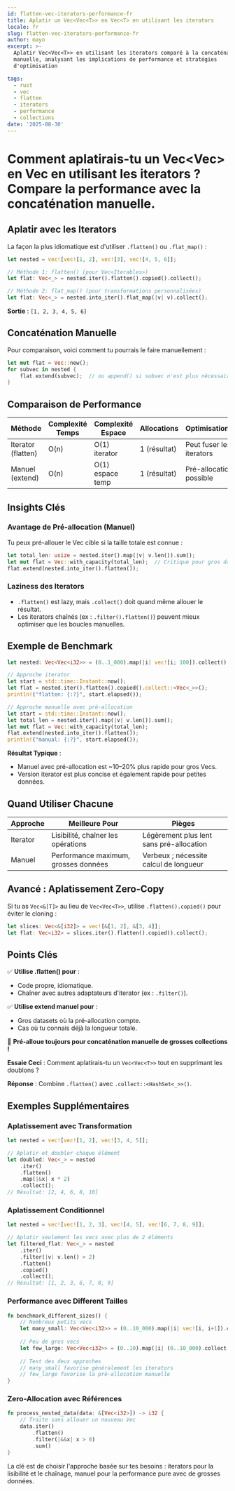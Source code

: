 ```yaml
---
id: flatten-vec-iterators-performance-fr
title: Aplatir un Vec<Vec<T>> en Vec<T> en utilisant les iterators
locale: fr
slug: flatten-vec-iterators-performance-fr
author: mayo
excerpt: >-
  Aplatir Vec<Vec<T>> en utilisant les iterators comparé à la concaténation
  manuelle, analysant les implications de performance et stratégies
  d'optimisation

tags:
  - rust
  - vec
  - flatten
  - iterators
  - performance
  - collections
date: '2025-08-30'
---
```


# Comment aplatirais-tu un Vec<Vec<T>> en Vec<T> en utilisant les iterators ? Compare la performance avec la concaténation manuelle.

## Aplatir avec les Iterators

La façon la plus idiomatique est d'utiliser `.flatten()` ou `.flat_map()` :

```rust
let nested = vec![vec![1, 2], vec![3], vec![4, 5, 6]];

// Méthode 1: flatten() (pour Vec<Iterables>)
let flat: Vec<_> = nested.iter().flatten().copied().collect();

// Méthode 2: flat_map() (pour transformations personnalisées)
let flat: Vec<_> = nested.into_iter().flat_map(|v| v).collect();
```

**Sortie** : `[1, 2, 3, 4, 5, 6]`

## Concaténation Manuelle

Pour comparaison, voici comment tu pourrais le faire manuellement :

```rust
let mut flat = Vec::new();
for subvec in nested {
    flat.extend(subvec);  // ou append() si subvec n'est plus nécessaire
}
```

## Comparaison de Performance

| Méthode | Complexité Temps | Complexité Espace | Allocations | Optimisations |
|---------|------------------|-------------------|-------------|---------------|
| Iterator (flatten) | O(n) | O(1) iterator | 1 (résultat) | Peut fuser les iterators |
| Manuel (extend) | O(n) | O(1) espace temp | 1 (résultat) | Pré-allocation possible |

## Insights Clés

### Avantage de Pré-allocation (Manuel)

Tu peux pré-allouer le Vec cible si la taille totale est connue :

```rust
let total_len: usize = nested.iter().map(|v| v.len()).sum();
let mut flat = Vec::with_capacity(total_len);  // Critique pour gros datasets
flat.extend(nested.into_iter().flatten());
```

### Laziness des Iterators

- `.flatten()` est lazy, mais `.collect()` doit quand même allouer le résultat.
- Les iterators chaînés (ex : `.filter().flatten()`) peuvent mieux optimiser que les boucles manuelles.

## Exemple de Benchmark

```rust
let nested: Vec<Vec<i32>> = (0..1_000).map(|i| vec![i; 100]).collect();

// Approche iterator
let start = std::time::Instant::now();
let flat = nested.iter().flatten().copied().collect::<Vec<_>>();
println!("flatten: {:?}", start.elapsed());

// Approche manuelle avec pré-allocation
let start = std::time::Instant::now();
let total_len = nested.iter().map(|v| v.len()).sum();
let mut flat = Vec::with_capacity(total_len);
flat.extend(nested.into_iter().flatten());
println!("manual: {:?}", start.elapsed());
```

**Résultat Typique** :
- Manuel avec pré-allocation est ~10–20% plus rapide pour gros Vecs.
- Version iterator est plus concise et également rapide pour petites données.

## Quand Utiliser Chacune

| Approche | Meilleure Pour | Pièges |
|----------|----------------|--------|
| Iterator | Lisibilité, chaîner les opérations | Légèrement plus lent sans pré-allocation |
| Manuel | Performance maximum, grosses données | Verbeux ; nécessite calcul de longueur |

## Avancé : Aplatissement Zero-Copy

Si tu as `Vec<&[T]>` au lieu de `Vec<Vec<T>>`, utilise `.flatten().copied()` pour éviter le cloning :

```rust
let slices: Vec<&[i32]> = vec![&[1, 2], &[3, 4]];
let flat: Vec<i32> = slices.iter().flatten().copied().collect();
```

## Points Clés

✅ **Utilise .flatten() pour** :
- Code propre, idiomatique.
- Chaîner avec autres adaptateurs d'iterator (ex : `.filter()`).

✅ **Utilise extend manuel pour** :
- Gros datasets où la pré-allocation compte.
- Cas où tu connais déjà la longueur totale.

🚀 **Pré-alloue toujours pour concaténation manuelle de grosses collections !**

**Essaie Ceci** : Comment aplatirais-tu un `Vec<Vec<T>>` tout en supprimant les doublons ?

**Réponse** : Combine `.flatten()` avec `.collect::<HashSet<_>>()`.

## Exemples Supplémentaires

### Aplatissement avec Transformation

```rust
let nested = vec![vec![1, 2], vec![3, 4, 5]];

// Aplatir et doubler chaque élément
let doubled: Vec<_> = nested
    .iter()
    .flatten()
    .map(|&x| x * 2)
    .collect();
// Résultat: [2, 4, 6, 8, 10]
```

### Aplatissement Conditionnel

```rust
let nested = vec![vec![1, 2, 3], vec![4, 5], vec![6, 7, 8, 9]];

// Aplatir seulement les vecs avec plus de 2 éléments
let filtered_flat: Vec<_> = nested
    .iter()
    .filter(|v| v.len() > 2)
    .flatten()
    .copied()
    .collect();
// Résultat: [1, 2, 3, 6, 7, 8, 9]
```

### Performance avec Different Tailles

```rust
fn benchmark_different_sizes() {
    // Nombreux petits vecs
    let many_small: Vec<Vec<i32>> = (0..10_000).map(|i| vec![i, i+1]).collect();
    
    // Peu de gros vecs
    let few_large: Vec<Vec<i32>> = (0..10).map(|i| (0..10_000).collect()).collect();
    
    // Test des deux approches
    // many_small favorise généralement les iterators
    // few_large favorise la pré-allocation manuelle
}
```

### Zero-Allocation avec Références

```rust
fn process_nested_data(data: &[Vec<i32>]) -> i32 {
    // Traite sans allouer un nouveau Vec
    data.iter()
        .flatten()
        .filter(|&&x| x > 0)
        .sum()
}
```

La clé est de choisir l'approche basée sur tes besoins : iterators pour la lisibilité et le chaînage, manuel pour la performance pure avec de grosses données.
